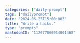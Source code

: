 ```yaml
---
categories: ["daily-prompt"]
tags: ["dailyprompt"]
date: "2024-06-25T15:00:00Z"
title: "Write a haiku."
type: "prompts"
mastodonID: "112677866914001468"
---
```

